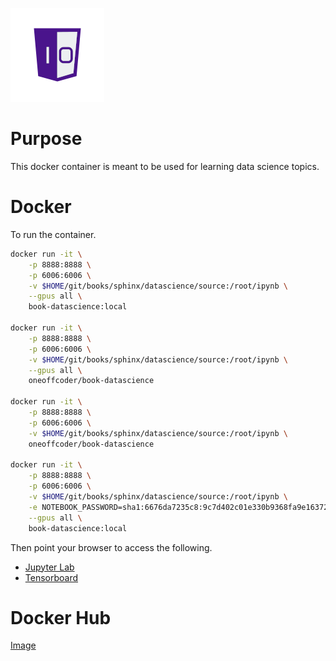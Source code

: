 ![One-Off Coder Logo](../../logo.png "One-Off Coder")

# Purpose

This docker container is meant to be used for learning data science topics.

# Docker

To run the container.

```bash
docker run -it \
    -p 8888:8888 \
    -p 6006:6006 \
    -v $HOME/git/books/sphinx/datascience/source:/root/ipynb \
    --gpus all \
    book-datascience:local

docker run -it \
    -p 8888:8888 \
    -p 6006:6006 \
    -v $HOME/git/books/sphinx/datascience/source:/root/ipynb \
    --gpus all \
    oneoffcoder/book-datascience

docker run -it \
    -p 8888:8888 \
    -p 6006:6006 \
    -v $HOME/git/books/sphinx/datascience/source:/root/ipynb \
    oneoffcoder/book-datascience

docker run -it \
    -p 8888:8888 \
    -p 6006:6006 \
    -v $HOME/git/books/sphinx/datascience/source:/root/ipynb \
    -e NOTEBOOK_PASSWORD=sha1:6676da7235c8:9c7d402c01e330b9368fa9e1637233748be11cc5 \
    --gpus all \
    book-datascience:local
```

Then point your browser to access the following.

- [Jupyter Lab](http://localhost:8888)
- [Tensorboard](http://localhost:6006)

# Docker Hub

[Image](https://hub.docker.com/r/oneoffcoder/book-datascience)
